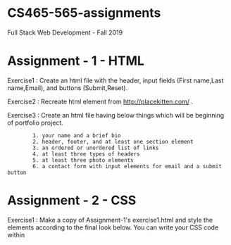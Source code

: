 # CS465-565-assignments
Full Stack Web Development - Fall 2019 

# Assignment - 1 - HTML

 Exercise1 : Create an html file with the header, input fields (First name,Last name,Email), and buttons (Submit,Reset). 
 
 Exercise2 : Recreate html element from http://placekitten.com/ . 
 
 Exercise3 : Create an html file having below things which will be beginning of portfolio project.
 
            1. your name and a brief bio
            2. header, footer, and at least one section element
            3. an ordered or unordered list of links
            4. at least three types of headers
            5. at least three photo elements
            6. a contact form with input elements for email and a submit button           
            
# Assignment - 2 - CSS

  Exercise1 : Make a copy of Assignment-1's exercise1.html and style the elements according to the final look below. You can write your     CSS code within <style> tags within your .html file or you can create an exercise1.css file and link to it.
  
        ❏ To center the form I have used flex display.
        ❏ I have used linear-gradient for background color.
        ❏ I have used :hover and :focus selector to change color of button Whenever the user hovers or focuses on a button.

  Exercise2 : I have used CSS grid to style the elements of Assignment-1's exercise2.html to make it loosely same as the website http://placekitten.com/. 
  
  Exercise3 : I have started styling my portfolio with CSS.
  
  # Assignment - 3 - CSS Layout and Bootstrap
  
    Exercise1 : I have created form usign Bootstrap. And to center form (Vertically and horizontally) I have used flex. 
    
    Exercise2 : I have created this layout using Bootstrap grid system.
    
    Exercise3 : I have created this layout using inline block.
    
    Exercise4 : I have created this layout using bootstrap grid system.
    
    Exercise5 : I have created this layout using flexbox.
    
    Exercise6 : I have created this layout using CSS grid.
    
    Exercise7 : I have created this layout using flexbox.
    
    Exercise8 : I have created this layout using bootstrap grid system.
    
 # Assignment - 4 - JavaScript
 
    Exercise1 : I have Written a program using JavaScript that uses console.log to print all the numbers from 1 to 100, with some exceptions. For numbers divisible by 3, print “fizz” and for numbers divisible by 5 (but not 3), print “buzz. For numbers divisible by 3 and 5, print “fizzbuzz.”
    
    Exercise2 : I have written a program to reverse a number using JavaScript. For example for input = 231756 output will be 657132.
    
    Exercise3 : I have written JavaScript program for Assignment-3's Bootstrap form that Whenever the user submits the form, output the       data from the form in the following format to the console:
       name: Jane Doe
       email: jane@janedoe.com 
       message: This is a test message.
    and Whenever the user clicks the “reset” button, reset the values of each input field.
    
    Exercise4 : I have written JavaScript program to output current width and height of window whenever it is resized. To display output I     have used two divs.
    
    Exercise5 : I have created button and whenever user clicks on button background color will be changed randomly. For that I have           written Javascript program to generate random hexcode to change background color.
